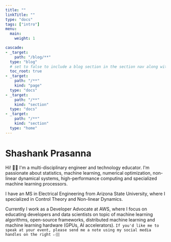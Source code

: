```yaml
---
title: ""
linkTitle: ""
type: "docs"
tags: ["intro"]
menu:
  main:
    weight: 1

cascade:
- _target:
    path: "/blog/**"
  type: "blog"
  # set to false to include a blog section in the section nav along with docs
  toc_root: true
- _target:
    path: "/**"
    kind: "page"
  type: "docs"
- _target:
    path: "/**"
    kind: "section"
  type: "docs"
- _target:
    path: "/**"
    kind: "section"
  type: "home"
---
```


<!-- <img src="profile_circle.png" alt="" width="200"/> -->

# Shashank Prasanna

Hi! 👋🏽  I'm a multi-disciplinary engineer and technology educator. I'm passionate about statistics, machine learning, numerical optimization, non-linear dynamical systems, high-performance computing and specialized machine learning processors.

I have an MS in Electrical Engineering from Arizona State University, where I specialized in Control Theory and Non-linear Dynamics.

Currently I work as a Developer Advocate at AWS, where I focus on educating developers and data scientists on topic of machine learning algorithms, open-source frameworks, distributed machine learning and machine learning hardware (GPUs, AI accelerators). `If you'd like me to speak at your event, please send me a note using my social media handles on the right 👉🏽` 



